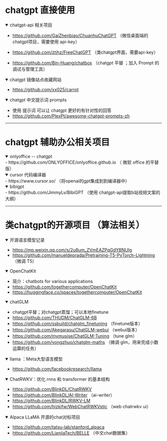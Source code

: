 # chatgpt 直接使用  

<details open>
  <summary> chatgpt-api 相关项目  </summary>
  
   - https://github.com/GaiZhenbiao/ChuanhuChatGPT  （微信桌面端的 chatgpt项目，需要使用 api-key） 
  
   - https://github.com/ztjhz/FreeChatGPT （类chatgpt界面，需要api-key）
  
   - https://github.com/Bin-Huang/chatbox （chatgpt 平替 ；加入 Prompt 的调试与管理工具）

</details>


<details open>
  <summary> chatgpt 镜像站点收藏网站   </summary>
  
  - https://github.com/xx025/carrot 
  
</details>




<details open>
  <summary> chatgpt 中文提示词 prompts </summary>
  
  - 使用 提示词 可以让 chatgpt 更好的有针对性的回答 
  - https://github.com/PlexPt/awesome-chatgpt-prompts-zh
  
</details>

---

# chatgpt 辅助办公相关项目 

<details open>
  <summary> onlyoffice -- chatgpt </summary>
  - https://github.com/ONLYOFFICE/onlyoffice.github.io   （ 微软 office 的平替版） 
  
</details>

<details open>
  <summary> cursor 代码编译器  </summary>
  - https://www.cursor.so/   （将openai的gpt集成到到编译器中） 
</details>

<details open>
  <summary> bibigpt </summary>
  - https://github.com/JimmyLv/BibiGPT （使用 chatgpt-api提取b站视频文案的大纲）
</details>

---


# 类chatgpt的开源项目 （算法相关）


<details open>
  <summary> 开源语言模型记录 </summary>
  
  - https://mp.weixin.qq.com/s/2u8um_ZVmEAZPqGdYBNUIg 
  - https://github.com/manueldeprada/Pretraining-T5-PyTorch-Lightning （微调 T5）
  
</details>

<details open>
  <summary>  OpenChatKit  </summary> 
  
  - 简介：chatbots for various applications 
  - https://github.com/togethercomputer/OpenChatKit 
  - https://huggingface.co/spaces/togethercomputer/OpenChatKit

</details>


<details open>
  <summary> chatGLM </summary>
  
  - chatgpt平替；对chatgpt蒸馏；可以本地finetune 
  - https://github.com/THUDM/ChatGLM-6B
  - https://github.com/ssbuild/chatglm_finetuning （finetune版本）
  - https://github.com/Akegarasu/ChatGLM-webui  （webui版本）
  - https://github.com/mymusise/ChatGLM-Tuning  （tune glm） 
  - https://github.com/yongzhuo/chatglm-maths （微调 glm，用来完成小数运算的任务）
  
  
</details>

<details open>
  <summary>  llama ：Meta大型语言模型  </summary>
  
  - https://github.com/facebookresearch/llama 
  
</details>

<details open>
  <summary> ChatRWKV：优化 rnns 和 transformer 的基本结构  </summary>
  
  - https://github.com/BlinkDL/ChatRWKV
  - https://github.com/BlinkDL/AI-Writer  （ai-writer） 
  - https://github.com/BlinkDL/RWKV-LM  
  - https://github.com/hizkifw/WebChatRWKVstic （web chatrwkv ui）

</details>

<details open>
  <summary>  Alpaca LLaMA  开源的chat对标项目  </summary>
  
  - https://github.com/tatsu-lab/stanford_alpaca
  - https://github.com/LianjiaTech/BELLE  （中文chat数据集）
</details>


